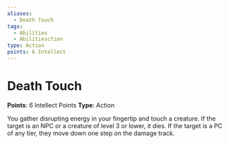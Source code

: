 ```yaml
---
aliases:
  - Death Touch
tags:
  - Abilities
  - Abilitiesction
type: Action
points: 6 Intellect
---
```


# Death Touch

**Points**: 6 Intellect Points
**Type**: Action

You gather disrupting energy in your fingertip and touch a creature. If the target is an NPC or a creature of level 3 or lower, it dies. If the target is a PC of any tier, they move down one step on the damage track.
